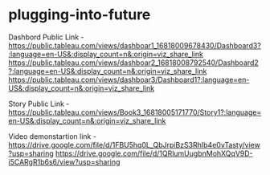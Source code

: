 # plugging-into-future


Dashbord Public Link - https://public.tableau.com/views/dashboar1_16818009678430/Dashboard3?:language=en-US&:display_count=n&:origin=viz_share_link
                       https://public.tableau.com/views/dashboar2_16818008792540/Dashboard2?:language=en-US&:display_count=n&:origin=viz_share_link
                       https://public.tableau.com/views/dashboar3/Dashboard1?:language=en-US&:display_count=n&:origin=viz_share_link
                       

Story Public Link - https://public.tableau.com/views/Book3_16818005171770/Story1?:language=en-US&:display_count=n&:origin=viz_share_link

Video demonstartion link - https://drive.google.com/file/d/1FBU5hq0L_QbJrpiBzS3RhIb4e0vTasty/view?usp=sharing
                           https://drive.google.com/file/d/1QRlumUugbnMohXQqV9D-i5CARgR1b6s6/view?usp=sharing
